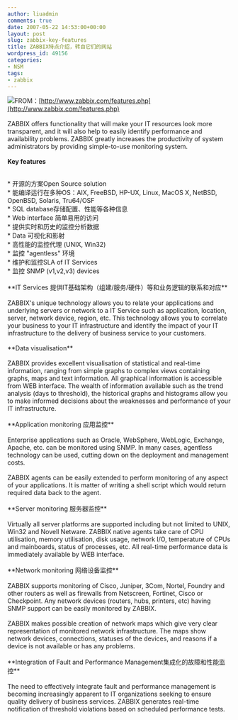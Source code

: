 ```yaml
---
author: liuadmin
comments: true
date: 2007-05-22 14:53:00+00:00
layout: post
slug: zabbix-key-features
title: ZABBIX特点介绍，转自它们的网站
wordpress_id: 49156
categories:
- NSM
tags:
- zabbix
---
```


[![](http://www.zabbix.com/img/screenshots/v1.1/view.screens.2.png)](http://www.zabbix.com/img/screenshots/v1.1/view.screens.2.png)FROM：[http://www.zabbix.com/features.php](http://www.zabbix.com/features.php)<br /><br />ZABBIX offers functionality that will make your IT resources look more transparent, and it will also help to easily identify performance and availability problems. ZABBIX greatly increases the productivity of system administrators by providing simple-to-use monitoring system.<br /><br />**Key features**<br />

<br />	
  * 开源的方案Open Source solution
<br />	
  * 能编译运行在多种OS：AIX, FreeBSD, HP-UX, Linux, MacOS X, NetBSD, OpenBSD, Solaris, Tru64/OSF
<br />	
  * SQL database存储配置、性能等各种信息
<br />	
  * Web interface 简单易用的访问
<br />	
  * 提供实时和历史的监控分析数据
<br />	
  * Data 可视化和影射
<br />	
  * 高性能的监控代理 (UNIX, Win32)
<br />	
  * 监控 "agentless" 环境
<br />	
  * 维护和监控SLA of IT Services
<br />	
  * 监控 SNMP (v1,v2,v3) devices
<br /><br />**IT Services 提供IT基础架构（组建/服务/硬件）等和业务逻辑的联系和对应**<br /><br />ZABBIX's unique technology allows you to relate your applications and underlying servers or network to a IT Service such as application, location, server, network device, region, etc. This technology allows you to correlate your business to your IT infrastructure and identify the impact of your IT infrastructure to the delivery of business service to your customers.<br /><br />**Data visualisation**<br /><br />ZABBIX provides excellent visualisation of statistical and real-time information, ranging from simple graphs to complex views containing graphs, maps and text information. All graphical information is accessible from WEB interface. The wealth of information available such as the trend analysis (days to threshold), the historical graphs and histograms allow you to make informed decisions about the weaknesses and performance of your IT infrastructure.<br /><br />**Application monitoring 应用监控**<br /><br />Enterprise applications such as Oracle, WebSphere, WebLogic, Exchange, Apache, etc. can be monitored using SNMP. In many cases, agentless technology can be used, cutting down on the deployment and management costs.<br /><br />ZABBIX agents can be easily extended to perform monitoring of any aspect of your applications. It is matter of writing a shell script which would return required data back to the agent.<br /><br />**Server monitoring 服务器监控**<br /><br />Virtually all server platforms are supported including but not limited to UNIX, Win32 and Novell Netware. ZABBIX native agents take care of CPU utilisation, memory utilisation, disk usage, network I/O, temperature of CPUs and mainboards, status of processes, etc. All real-time performance data is immediately available by WEB interface.<br /><br />**Network monitoring 网络设备监控**<br /><br />ZABBIX supports monitoring of Cisco, Juniper, 3Com, Nortel, Foundry and other routers as well as firewalls from Netscreen, Fortinet, Cisco or Checkpoint. Any network devices (routers, hubs, printers, etc) having SNMP support can be easily monitored by ZABBIX.<br /><br />ZABBIX makes possible creation of network maps which give very clear representation of monitored network infrastructure. The maps show network devices, connections, statuses of the devices, and reasons if a device is not available or has any problems.<br /><br />**Integration of Fault and Performance Management集成化的故障和性能监控**<br /><br />The need to effectively integrate fault and performance management is becoming increasingly apparent to IT organizations seeking to ensure quality delivery of business services. ZABBIX generates real-time notification of threshold violations based on scheduled performance tests.
